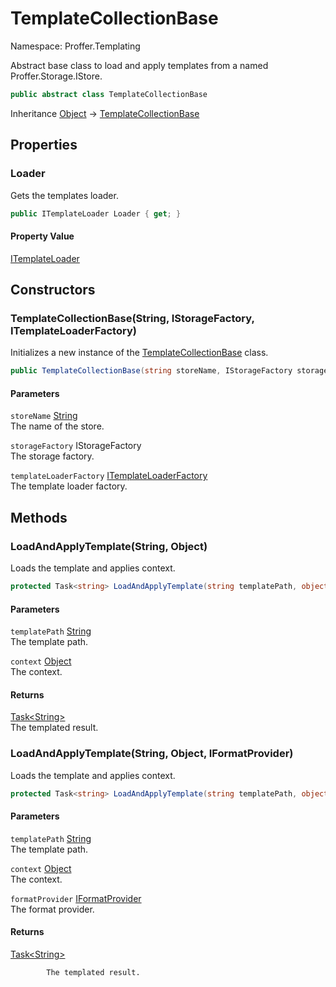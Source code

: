 # TemplateCollectionBase

Namespace: Proffer.Templating

Abstract base class to load and apply templates from a named Proffer.Storage.IStore.

```csharp
public abstract class TemplateCollectionBase
```

Inheritance [Object](https://docs.microsoft.com/en-us/dotnet/api/system.object) → [TemplateCollectionBase](./proffer.templating.templatecollectionbase)

## Properties

### **Loader**

Gets the templates loader.

```csharp
public ITemplateLoader Loader { get; }
```

#### Property Value

[ITemplateLoader](./proffer.templating.itemplateloader)<br>

## Constructors

### **TemplateCollectionBase(String, IStorageFactory, ITemplateLoaderFactory)**

Initializes a new instance of the [TemplateCollectionBase](./proffer.templating.templatecollectionbase) class.

```csharp
public TemplateCollectionBase(string storeName, IStorageFactory storageFactory, ITemplateLoaderFactory templateLoaderFactory)
```

#### Parameters

`storeName` [String](https://docs.microsoft.com/en-us/dotnet/api/system.string)<br>
The name of the store.

`storageFactory` IStorageFactory<br>
The storage factory.

`templateLoaderFactory` [ITemplateLoaderFactory](./proffer.templating.itemplateloaderfactory)<br>
The template loader factory.

## Methods

### **LoadAndApplyTemplate(String, Object)**

Loads the template and applies context.

```csharp
protected Task<string> LoadAndApplyTemplate(string templatePath, object context)
```

#### Parameters

`templatePath` [String](https://docs.microsoft.com/en-us/dotnet/api/system.string)<br>
The template path.

`context` [Object](https://docs.microsoft.com/en-us/dotnet/api/system.object)<br>
The context.

#### Returns

[Task&lt;String&gt;](https://docs.microsoft.com/en-us/dotnet/api/system.threading.tasks.task-1)<br>
The templated result.

### **LoadAndApplyTemplate(String, Object, IFormatProvider)**

Loads the template and applies context.

```csharp
protected Task<string> LoadAndApplyTemplate(string templatePath, object context, IFormatProvider formatProvider)
```

#### Parameters

`templatePath` [String](https://docs.microsoft.com/en-us/dotnet/api/system.string)<br>
The template path.

`context` [Object](https://docs.microsoft.com/en-us/dotnet/api/system.object)<br>
The context.

`formatProvider` [IFormatProvider](https://docs.microsoft.com/en-us/dotnet/api/system.iformatprovider)<br>
The format provider.

#### Returns

[Task&lt;String&gt;](https://docs.microsoft.com/en-us/dotnet/api/system.threading.tasks.task-1)<br>

            The templated result.
